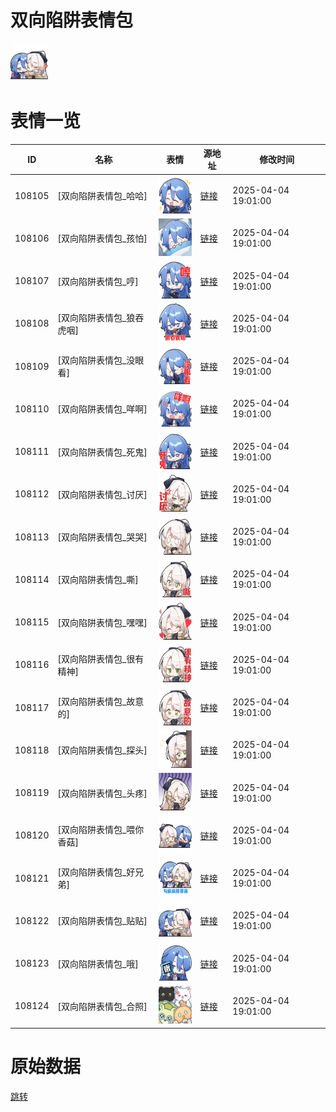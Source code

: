 # 双向陷阱表情包

<img src="./cover.png" height="60" alt="cover" />

# 表情一览

|ID|名称|表情|源地址|修改时间|
|----|----|----|----|----|
|108105|[双向陷阱表情包_哈哈]|<img src="./pic/108105_%5B双向陷阱表情包_哈哈%5D.png" height="60" alt="哈哈"/>|[链接](https://i0.hdslb.com/bfs/garb/16d42f9664e0a496865bf9ce7b24fb8df01a9745.png)|2025-04-04 19:01:00|
|108106|[双向陷阱表情包_孩怕]|<img src="./pic/108106_%5B双向陷阱表情包_孩怕%5D.png" height="60" alt="孩怕"/>|[链接](https://i0.hdslb.com/bfs/garb/29640d4e54846716b7cfb21955a8112631e61081.png)|2025-04-04 19:01:00|
|108107|[双向陷阱表情包_哼]|<img src="./pic/108107_%5B双向陷阱表情包_哼%5D.png" height="60" alt="哼"/>|[链接](https://i0.hdslb.com/bfs/garb/ae1118b82a515b841000779504d306e25e8b0534.png)|2025-04-04 19:01:00|
|108108|[双向陷阱表情包_狼吞虎咽]|<img src="./pic/108108_%5B双向陷阱表情包_狼吞虎咽%5D.png" height="60" alt="狼吞虎咽"/>|[链接](https://i0.hdslb.com/bfs/garb/a0c678a432d198b7d3c5d8950902697dfd7c85be.png)|2025-04-04 19:01:00|
|108109|[双向陷阱表情包_没眼看]|<img src="./pic/108109_%5B双向陷阱表情包_没眼看%5D.png" height="60" alt="没眼看"/>|[链接](https://i0.hdslb.com/bfs/garb/e5df51f4e681f0e094a7bc2aae59ac5a9e67c718.png)|2025-04-04 19:01:00|
|108110|[双向陷阱表情包_咩啊]|<img src="./pic/108110_%5B双向陷阱表情包_咩啊%5D.png" height="60" alt="咩啊"/>|[链接](https://i0.hdslb.com/bfs/garb/c7cb3056f576b876dda9b60d126c882245263a7b.png)|2025-04-04 19:01:00|
|108111|[双向陷阱表情包_死鬼]|<img src="./pic/108111_%5B双向陷阱表情包_死鬼%5D.png" height="60" alt="死鬼"/>|[链接](https://i0.hdslb.com/bfs/garb/b80b644953a2dce031a83bcfc1c398d2af0ec168.png)|2025-04-04 19:01:00|
|108112|[双向陷阱表情包_讨厌]|<img src="./pic/108112_%5B双向陷阱表情包_讨厌%5D.png" height="60" alt="讨厌"/>|[链接](https://i0.hdslb.com/bfs/garb/1a802c4cede8e2be4585fbc52d9ac3df5980f616.png)|2025-04-04 19:01:00|
|108113|[双向陷阱表情包_哭哭]|<img src="./pic/108113_%5B双向陷阱表情包_哭哭%5D.png" height="60" alt="哭哭"/>|[链接](https://i0.hdslb.com/bfs/garb/6ca8cc8015907b354b69a01afefefc84db53ebce.png)|2025-04-04 19:01:00|
|108114|[双向陷阱表情包_嘶]|<img src="./pic/108114_%5B双向陷阱表情包_嘶%5D.png" height="60" alt="嘶"/>|[链接](https://i0.hdslb.com/bfs/garb/713357e342fd8d2556e7d62144e21d44f6c6d970.png)|2025-04-04 19:01:00|
|108115|[双向陷阱表情包_嘿嘿]|<img src="./pic/108115_%5B双向陷阱表情包_嘿嘿%5D.png" height="60" alt="嘿嘿"/>|[链接](https://i0.hdslb.com/bfs/garb/8a751b85a3d509b51864dc660f8fdbc3ad85d418.png)|2025-04-04 19:01:00|
|108116|[双向陷阱表情包_很有精神]|<img src="./pic/108116_%5B双向陷阱表情包_很有精神%5D.png" height="60" alt="很有精神"/>|[链接](https://i0.hdslb.com/bfs/garb/108f0a189beea723232bbdfc5b495a49237c474f.png)|2025-04-04 19:01:00|
|108117|[双向陷阱表情包_故意的]|<img src="./pic/108117_%5B双向陷阱表情包_故意的%5D.png" height="60" alt="故意的"/>|[链接](https://i0.hdslb.com/bfs/garb/150ea108cc743394006a40499aa8a90c2ad4f04a.png)|2025-04-04 19:01:00|
|108118|[双向陷阱表情包_探头]|<img src="./pic/108118_%5B双向陷阱表情包_探头%5D.png" height="60" alt="探头"/>|[链接](https://i0.hdslb.com/bfs/garb/2f68771f81b9905e4dd51030606abb96e694884a.png)|2025-04-04 19:01:00|
|108119|[双向陷阱表情包_头疼]|<img src="./pic/108119_%5B双向陷阱表情包_头疼%5D.png" height="60" alt="头疼"/>|[链接](https://i0.hdslb.com/bfs/garb/818426556da23de4e08a390fa67ecdd7f948dcf9.png)|2025-04-04 19:01:00|
|108120|[双向陷阱表情包_喂你香菇]|<img src="./pic/108120_%5B双向陷阱表情包_喂你香菇%5D.png" height="60" alt="喂你香菇"/>|[链接](https://i0.hdslb.com/bfs/garb/104c1f7636e15e6f28947ca5ffeca07a01360d2c.png)|2025-04-04 19:01:00|
|108121|[双向陷阱表情包_好兄弟]|<img src="./pic/108121_%5B双向陷阱表情包_好兄弟%5D.png" height="60" alt="好兄弟"/>|[链接](https://i0.hdslb.com/bfs/garb/335fb196f80ce5bd8587137428f75432842da4d6.png)|2025-04-04 19:01:00|
|108122|[双向陷阱表情包_贴贴]|<img src="./pic/108122_%5B双向陷阱表情包_贴贴%5D.png" height="60" alt="贴贴"/>|[链接](https://i0.hdslb.com/bfs/garb/40ebede43c2c53eede07630576a7e2d8577fcc04.png)|2025-04-04 19:01:00|
|108123|[双向陷阱表情包_哦]|<img src="./pic/108123_%5B双向陷阱表情包_哦%5D.png" height="60" alt="哦"/>|[链接](https://i0.hdslb.com/bfs/garb/f31b008d1e8329bd78586e4086e17d3d2409ca05.png)|2025-04-04 19:01:00|
|108124|[双向陷阱表情包_合照]|<img src="./pic/108124_%5B双向陷阱表情包_合照%5D.png" height="60" alt="合照"/>|[链接](https://i0.hdslb.com/bfs/garb/7392a890f15d9862a7a2ca74e98837641dd77807.png)|2025-04-04 19:01:00|

# 原始数据

[跳转](./raw.json)

